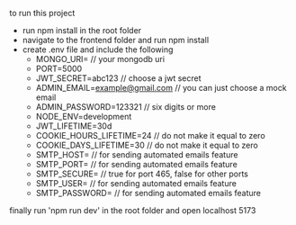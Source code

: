 to run this project

- run npm install in the root folder
- navigate to the frontend folder and run npm install
- create .env file and include the following
    - MONGO_URI=  // your mongodb uri
    - PORT=5000
    - JWT_SECRET=abc123  // choose a jwt secret
    - ADMIN_EMAIL=example@gmail.com  // you can just choose a mock email
    - ADMIN_PASSWORD=123321  // six digits or more
    - NODE_ENV=development
    - JWT_LIFETIME=30d
    - COOKIE_HOURS_LIFETIME=24  // do not make it equal to zero
    - COOKIE_DAYS_LIFETIME=30  // do not make it equal to zero
    - SMTP_HOST=  // for sending automated emails feature
    - SMTP_PORT=  // for sending automated emails feature
    - SMTP_SECURE=  // true for port 465, false for other ports
    - SMTP_USER=  // for sending automated emails feature
    - SMTP_PASSWORD=  // for sending automated emails feature

finally run 'npm run dev' in the root folder and open localhost 5173